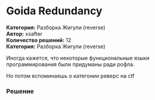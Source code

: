 # Goida Redundancy
**Категория:** Разборка Жигули (reverse)\
**Автор:** xsafter\
**Количество решений:** 12\
**Категория:** Разборка Жигули (reverse)

Иногда кажется, что некоторые функциональные языки программирования были придуманы ради рофла.
Но потом вспоминаешь о категонии реверс на ctf

### Решение
